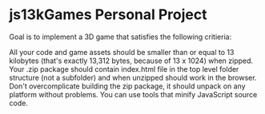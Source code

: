 # js13kGames Personal Project

Goal is to implement a 3D game that satisfies the following critieria:

All your code and game assets should be smaller than or equal to 13 kilobytes (that's exactly 13,312 bytes, because of 13 x 1024) when zipped. Your .zip package should contain index.html file in the top level folder structure (not a subfolder) and when unzipped should work in the browser. Don't overcomplicate building the zip package, it should unpack on any platform without problems. You can use tools that minify JavaScript source code.
